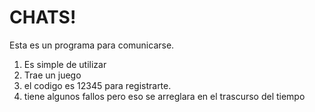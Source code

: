 # CHATS!
 
Esta es un programa para comunicarse.

1. Es simple de utilizar 
2. Trae un juego 
3. el codigo es 12345 para registrarte.
4. tiene algunos fallos pero eso se arreglara en el trascurso del tiempo